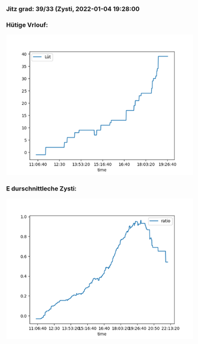 ### Jitz grad: 39/33 (Zysti, 2022-01-04 19:28:00

### Hütige Vrlouf:
![Graph](Today.png)

### E durschnittleche Zysti:
![Graph](Zysti.png)